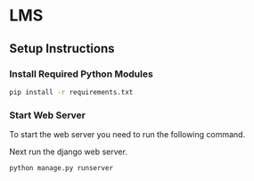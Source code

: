 # LMS
 
## Setup Instructions

### Install Required Python Modules

```bash
pip install -r requirements.txt
```
### Start Web Server

To start the web server you need to run the following  command.

Next run the django web server.
```bash
python manage.py runserver
```
